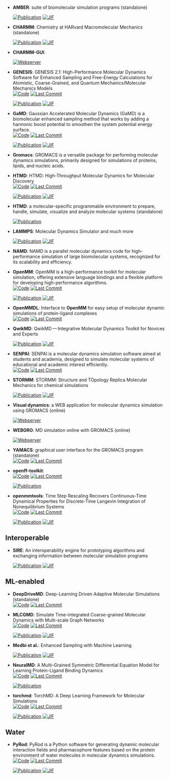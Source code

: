 



- **AMBER**: suite of biomolecular simulation programs (standalone)  

    [![Publication](https://img.shields.io/badge/Publication-Citations:581-blue?style=for-the-badge&logo=bookstack)](https://doi.org/10.1021/acs.jcim.3c01153) 
    [![JIF](https://img.shields.io/badge/Impact_Factor-5.60-purple?style=for-the-badge&logo=academia)](https://doi.org/10.1021/acs.jcim.3c01153)



- **CHARMM**: Chemistry at HARvard Macromolecular Mechanics (standalone)  

    [![Publication](https://img.shields.io/badge/Publication-Citations:7365-blue?style=for-the-badge&logo=bookstack)](https://doi.org/10.1002/jcc.21287) 
    [![JIF](https://img.shields.io/badge/Impact_Factor-3.40-purple?style=for-the-badge&logo=academia)](https://doi.org/10.1002/jcc.21287)



- **CHARMM-GUI**:   


    [![Webserver](https://img.shields.io/badge/Webserver-online-brightgreen?style=for-the-badge&logo=cachet&logoColor=65FF8F)](http://www.charmm-gui.org/?doc=input) 


- **GENESIS**: GENESIS 2.1: High-Performance Molecular Dynamics Software for Enhanced Sampling and Free-Energy Calculations for Atomistic, Coarse-Grained, and Quantum Mechanics/Molecular Mechanics Models  
    [![Code](https://img.shields.io/github/stars/genesis-release-r-ccs/genesis?style=for-the-badge&logo=github)](https://github.com/genesis-release-r-ccs/genesis) 
    [![Last Commit](https://img.shields.io/github/last-commit/genesis-release-r-ccs/genesis?style=for-the-badge&logo=github)](https://github.com/genesis-release-r-ccs/genesis) 

    [![Publication](https://img.shields.io/badge/Publication-Citations:7-blue?style=for-the-badge&logo=bookstack)](https://doi.org/10.1021/acs.jpcb.4c02096) 
    [![JIF](https://img.shields.io/badge/Impact_Factor-2.80-purple?style=for-the-badge&logo=academia)](https://doi.org/10.1021/acs.jpcb.4c02096)



- **GaMD**: Gaussian Accelerated Molecular Dynamics (GaMD) is a biomolecular enhanced sampling method that works by adding a harmonic boost potential to smoothen the system potential energy surface.  
    [![Code](https://img.shields.io/github/stars/MiaoLab20/gamd-openmm?style=for-the-badge&logo=github)](https://github.com/MiaoLab20/gamd-openmm) 
    [![Last Commit](https://img.shields.io/github/last-commit/MiaoLab20/gamd-openmm?style=for-the-badge&logo=github)](https://github.com/MiaoLab20/gamd-openmm) 

    [![Publication](https://img.shields.io/badge/Publication-Citations:11-blue?style=for-the-badge&logo=bookstack)](https://doi.org/10.1021/acs.jpcb.2c03765) 
    [![JIF](https://img.shields.io/badge/Impact_Factor-2.80-purple?style=for-the-badge&logo=academia)](https://doi.org/10.1021/acs.jpcb.2c03765)



- **Gromacs**: GROMACS is a versatile package for performing molecular dynamics simulations, primarily designed for simulations of proteins, lipids, and nucleic acids.  




- **HTMD**: HTMD: High-Throughput Molecular Dynamics for Molecular Discovery  
    [![Code](https://img.shields.io/github/stars/Acellera/htmd?style=for-the-badge&logo=github)](https://github.com/Acellera/htmd) 
    [![Last Commit](https://img.shields.io/github/last-commit/Acellera/htmd?style=for-the-badge&logo=github)](https://github.com/Acellera/htmd) 

    [![Publication](https://img.shields.io/badge/Publication-Citations:370-blue?style=for-the-badge&logo=bookstack)](https://doi.org/10.1021/acs.jctc.6b00049) 
    [![JIF](https://img.shields.io/badge/Impact_Factor-5.70-purple?style=for-the-badge&logo=academia)](https://doi.org/10.1021/acs.jctc.6b00049)



- **HTMD**: a molecular-specific programmable environment to prepare, handle, simulate, visualize and analyze molecular systems (standalone)  

    [![Publication](https://img.shields.io/badge/Publication-Citations:0-blue?style=for-the-badge&logo=bookstack)](None) 



- **LAMMPS**: Molecular Dynamics Simulator and much more  

    [![Publication](https://img.shields.io/badge/Publication-Citations:5965-blue?style=for-the-badge&logo=bookstack)](https://doi.org/10.1016/j.cpc.2021.108171) 
    [![JIF](https://img.shields.io/badge/Impact_Factor-7.20-purple?style=for-the-badge&logo=academia)](https://doi.org/10.1016/j.cpc.2021.108171)



- **NAMD**: NAMD is a parallel molecular dynamics code for high-performance simulation of large biomolecular systems, recognized for its scalability and efficiency.  




- **OpenMM**: OpenMM is a high-performance toolkit for molecular simulation, offering extensive language bindings and a flexible platform for developing high-performance algorithms.  
    [![Code](https://img.shields.io/github/stars/openmm/openmm?style=for-the-badge&logo=github)](https://github.com/openmm/openmm) 
    [![Last Commit](https://img.shields.io/github/last-commit/openmm/openmm?style=for-the-badge&logo=github)](https://github.com/openmm/openmm) 

    [![Publication](https://img.shields.io/badge/Publication-Citations:69-blue?style=for-the-badge&logo=bookstack)](https://doi.org/10.1021/acs.jpcb.3c06662) 
    [![JIF](https://img.shields.io/badge/Impact_Factor-2.80-purple?style=for-the-badge&logo=academia)](https://doi.org/10.1021/acs.jpcb.3c06662)



- **OpenMMDL**: Interface to **OpenMM** for easy setup of molecular dynamic simulations of protein-ligand complexes  
    [![Code](https://img.shields.io/github/stars/wolberlab/OpenMMDL?style=for-the-badge&logo=github)](https://github.com/wolberlab/OpenMMDL) 
    [![Last Commit](https://img.shields.io/github/last-commit/wolberlab/OpenMMDL?style=for-the-badge&logo=github)](https://github.com/wolberlab/OpenMMDL) 




- **QwikMD**: QwikMD — Integrative Molecular Dynamics Toolkit for Novices and Experts  

    [![Publication](https://img.shields.io/badge/Publication-Citations:166-blue?style=for-the-badge&logo=bookstack)](https://doi.org/10.1038/srep26536) 
    [![JIF](https://img.shields.io/badge/Impact_Factor-3.80-purple?style=for-the-badge&logo=academia)](https://doi.org/10.1038/srep26536)



- **SENPAI**: SENPAI is a molecular dynamics simulation software aimed at students and academia, designed to simulate molecular systems of educational and academic interest efficiently.  
    [![Code](https://img.shields.io/github/stars/SENPAI-Molecular-Dynamics/SENPAI?style=for-the-badge&logo=github)](https://github.com/SENPAI-Molecular-Dynamics/SENPAI) 
    [![Last Commit](https://img.shields.io/github/last-commit/SENPAI-Molecular-Dynamics/SENPAI?style=for-the-badge&logo=github)](https://github.com/SENPAI-Molecular-Dynamics/SENPAI) 




- **STORMM**: STORMM: Structure and TOpology Replica Molecular Mechanics for chemical simulations  

    [![Publication](https://img.shields.io/badge/Publication-Citations:0-blue?style=for-the-badge&logo=bookstack)](https://doi.org/10.1063/5.0211032) 
    [![JIF](https://img.shields.io/badge/Impact_Factor-3.10-purple?style=for-the-badge&logo=academia)](https://doi.org/10.1063/5.0211032)



- **Visual dynamics**: a WEB application for molecular dynamics simulation using GROMACS (online)  


    [![Webserver](https://img.shields.io/badge/Webserver-online-brightgreen?style=for-the-badge&logo=cachet&logoColor=65FF8F)](https://visualdynamics.fiocruz.br/login) 


- **WEBGRO**: MD simulation online with GROMACS (online)  


    [![Webserver](https://img.shields.io/badge/Webserver-online-brightgreen?style=for-the-badge&logo=cachet&logoColor=65FF8F)](https://simlab.uams.edu/index.php) 


- **YAMACS**: graphical user interface for the GROMACS program (standalone)  
    [![Code](https://img.shields.io/github/stars/YAMACS-SML/YAMACS?style=for-the-badge&logo=github)](https://github.com/YAMACS-SML/YAMACS) 
    [![Last Commit](https://img.shields.io/github/last-commit/YAMACS-SML/YAMACS?style=for-the-badge&logo=github)](https://github.com/YAMACS-SML/YAMACS) 




- **openff-toolkit**:   
    [![Code](https://img.shields.io/github/stars/openforcefield/openff-toolkit?style=for-the-badge&logo=github)](https://github.com/openforcefield/openff-toolkit) 
    [![Last Commit](https://img.shields.io/github/last-commit/openforcefield/openff-toolkit?style=for-the-badge&logo=github)](https://github.com/openforcefield/openff-toolkit) 

    [![Publication](https://img.shields.io/badge/Publication-Citations:0-blue?style=for-the-badge&logo=bookstack)](https://doi.org/10.5281/zenodo.10967071) 



- **openmmtools**: Time Step Rescaling Recovers Continuous-Time Dynamical Properties for Discrete-Time Langevin Integration of Nonequilibrium Systems  
    [![Code](https://img.shields.io/github/stars/choderalab/openmmtools?style=for-the-badge&logo=github)](https://github.com/choderalab/openmmtools) 
    [![Last Commit](https://img.shields.io/github/last-commit/choderalab/openmmtools?style=for-the-badge&logo=github)](https://github.com/choderalab/openmmtools) 

    [![Publication](https://img.shields.io/badge/Publication-Citations:55-blue?style=for-the-badge&logo=bookstack)](https://doi.org/10.1021/jp411770f) 
    [![JIF](https://img.shields.io/badge/Impact_Factor-2.80-purple?style=for-the-badge&logo=academia)](https://doi.org/10.1021/jp411770f)


## **Interoperable**


- **SIRE**: An interoperability engine for prototyping algorithms and exchanging information between molecular simulation programs  

    [![Publication](https://img.shields.io/badge/Publication-Citations:6-blue?style=for-the-badge&logo=bookstack)](https://doi.org/10.1063/5.0200458) 
    [![JIF](https://img.shields.io/badge/Impact_Factor-3.10-purple?style=for-the-badge&logo=academia)](https://doi.org/10.1063/5.0200458)


## **ML-enabled**


- **DeepDriveMD**: Deep-Learning Driven Adaptive Molecular Simulations (standalone)  
    [![Code](https://img.shields.io/github/stars/DeepDriveMD/DeepDriveMD-pipeline?style=for-the-badge&logo=github)](https://github.com/DeepDriveMD/DeepDriveMD-pipeline) 
    [![Last Commit](https://img.shields.io/github/last-commit/DeepDriveMD/DeepDriveMD-pipeline?style=for-the-badge&logo=github)](https://github.com/DeepDriveMD/DeepDriveMD-pipeline) 




- **MLCGMD**: Simulate Time-integrated Coarse-grained Molecular Dynamics with Multi-scale Graph Networks  
    [![Code](https://img.shields.io/github/stars/kyonofx/mlcgmd?style=for-the-badge&logo=github)](https://github.com/kyonofx/mlcgmd) 
    [![Last Commit](https://img.shields.io/github/last-commit/kyonofx/mlcgmd?style=for-the-badge&logo=github)](https://github.com/kyonofx/mlcgmd) 

    [![Publication](https://img.shields.io/badge/Publication-Citations:98-blue?style=for-the-badge&logo=bookstack)](https://doi.org/10.1126/sciadv.abc6216) 
    [![JIF](https://img.shields.io/badge/Impact_Factor-11.70-purple?style=for-the-badge&logo=academia)](https://doi.org/10.1126/sciadv.abc6216)



- **Medbi et al.**: Enhanced Sampling with Machine Learning  

    [![Publication](https://img.shields.io/badge/Publication-Citations:42-blue?style=for-the-badge&logo=bookstack)](https://doi.org/10.1146/annurev-physchem-083122-125941) 
    [![JIF](https://img.shields.io/badge/Impact_Factor-11.70-purple?style=for-the-badge&logo=academia)](https://doi.org/10.1146/annurev-physchem-083122-125941)



- **NeuralMD**: A Multi-Grained Symmetric Differential Equation Model for Learning Protein-Ligand Binding Dynamics  
    [![Code](https://img.shields.io/github/stars/chao1224/NeuralMD?style=for-the-badge&logo=github)](https://github.com/chao1224/NeuralMD) 
    [![Last Commit](https://img.shields.io/github/last-commit/chao1224/NeuralMD?style=for-the-badge&logo=github)](https://github.com/chao1224/NeuralMD) 

    [![Publication](https://img.shields.io/badge/Publication-Citations:1-blue?style=for-the-badge&logo=bookstack)](https://doi.org/10.1101/2023.12.06.570503) 



- **torchmd**: TorchMD: A Deep Learning Framework for Molecular Simulations  
    [![Code](https://img.shields.io/github/stars/torchmd/torchmd?style=for-the-badge&logo=github)](https://github.com/torchmd/torchmd) 
    [![Last Commit](https://img.shields.io/github/last-commit/torchmd/torchmd?style=for-the-badge&logo=github)](https://github.com/torchmd/torchmd) 

    [![Publication](https://img.shields.io/badge/Publication-Citations:143-blue?style=for-the-badge&logo=bookstack)](https://doi.org/10.1021/acs.jctc.0c01343) 
    [![JIF](https://img.shields.io/badge/Impact_Factor-5.70-purple?style=for-the-badge&logo=academia)](https://doi.org/10.1021/acs.jctc.0c01343)


## **Water**


- **PyRod**: PyRod is a Python software for generating dynamic molecular interaction fields and pharmacophore features based on the protein environment of water molecules in molecular dynamics simulations.  
    [![Code](https://img.shields.io/github/stars/wolberlab/pyrod?style=for-the-badge&logo=github)](https://github.com/wolberlab/pyrod) 
    [![Last Commit](https://img.shields.io/github/last-commit/wolberlab/pyrod?style=for-the-badge&logo=github)](https://github.com/wolberlab/pyrod) 

    [![Publication](https://img.shields.io/badge/Publication-Citations:17-blue?style=for-the-badge&logo=bookstack)](https://doi.org/10.1021/acs.jcim.9b00281) 
    [![JIF](https://img.shields.io/badge/Impact_Factor-5.60-purple?style=for-the-badge&logo=academia)](https://doi.org/10.1021/acs.jcim.9b00281)


